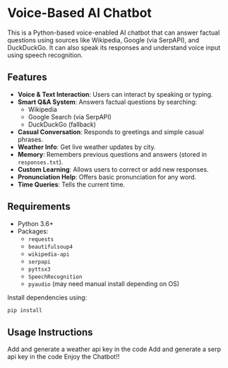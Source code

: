 # Voice-Based AI Chatbot

This is a Python-based voice-enabled AI chatbot that can answer factual questions using sources like Wikipedia, Google (via SerpAPI), and DuckDuckGo. It can also speak its responses and understand voice input using speech recognition.

## Features

- **Voice & Text Interaction**: Users can interact by speaking or typing.
- **Smart Q&A System**: Answers factual questions by searching:
  - Wikipedia
  - Google Search (via SerpAPI)
  - DuckDuckGo (fallback)
- **Casual Conversation**: Responds to greetings and simple casual phrases.
- **Weather Info**: Get live weather updates by city.
- **Memory**: Remembers previous questions and answers (stored in `responses.txt`).
- **Custom Learning**: Allows users to correct or add new responses.
- **Pronunciation Help**: Offers basic pronunciation for any word.
- **Time Queries**: Tells the current time.

## Requirements

- Python 3.6+
- Packages:
  - `requests`
  - `beautifulsoup4`
  - `wikipedia-api`
  - `serpapi`
  - `pyttsx3`
  - `SpeechRecognition`
  - `pyaudio` (may need manual install depending on OS)

Install dependencies using:

```bash
pip install
```
## Usage Instructions
Add and generate a weather api key in the code
Add and generate a serp api key in the code
Enjoy the Chatbot!!

